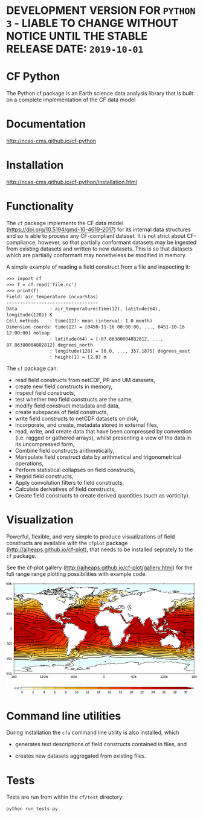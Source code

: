 DEVELOPMENT VERSION FOR ``PYTHON 3`` - LIABLE TO CHANGE WITHOUT NOTICE UNTIL THE STABLE RELEASE DATE: ``2019-10-01``
====================================================================================================================

CF Python
=========

The Python cf package is an Earth science data analysis library that
is built on a complete implementation of the CF data model


Documentation
=============

http://ncas-cms.github.io/cf-python


Installation
============

http://ncas-cms.github.io/cf-python/installation.html


Functionality
=============

The `cf` package implements the CF data model
(https://doi.org/10.5194/gmd-10-4619-2017) for its internal data
structures and so is able to process any CF-compliant dataset. It is
not strict about CF-compliance, however, so that partially conformant
datasets may be ingested from existing datasets and written to new
datasets. This is so that datasets which are partially conformant may
nonetheless be modified in memory.

A simple example of reading a field construct from a file and
inspecting it:

    >>> import cf
    >>> f = cf.read('file.nc')
    >>> print(f)
    Field: air_temperature (ncvar%tas)
    ----------------------------------
    Data            : air_temperature(time(12), latitude(64), longitude(128)) K
    Cell methods    : time(12): mean (interval: 1.0 month)
    Dimension coords: time(12) = [0450-11-16 00:00:00, ..., 0451-10-16 12:00:00] noleap
                    : latitude(64) = [-87.86380004882812, ..., 87.86380004882812] degrees_north
                    : longitude(128) = [0.0, ..., 357.1875] degrees_east
                    : height(1) = [2.0] m

The `cf` package can:

* read field constructs from netCDF, PP and UM datasets,
* create new field constructs in memory,
* inspect field constructs,
* test whether two field constructs are the same,
* modify field construct metadata and data,
* create subspaces of field constructs,
* write field constructs to netCDF datasets on disk,
* incorporate, and create, metadata stored in external files,
* read, write, and create data that have been compressed by convention
  (i.e. ragged or gathered arrays), whilst presenting a view of the
  data in its uncompressed form,
* Combine field constructs arithmetically,
* Manipulate field construct data by arithmetical and trigonometrical
  operations,
* Perform statistical collapses on field constructs,
* Regrid field constructs,
* Apply convolution filters to field constructs,
* Calculate derivatives of field constructs,
* Create field constructs to create derived quantities (such as
  vorticity).


Visualization
=============

Powerful, flexible, and very simple to produce visualizations of field
constructs are available with the `cfplot` package
(http://ajheaps.github.io/cf-plot), that needs to be installed
seprately to the `cf` package.

See the cf-plot gallery
(http://ajheaps.github.io/cf-plot/gallery.html) for the full range
range plotting possibilities with example code.

![Example output of cf-plot displaying a cf field construct](docs/source/images/cfplot_example.png)

Command line utilities
======================

During installation the ``cfa`` command line utility is also
installed, which

* generates text descriptions of field constructs contained in files,
  and

* creates new datasets aggregated from existing files.


Tests
=====

Tests are run from within the ``cf/test`` directory:

    python run_tests.py
